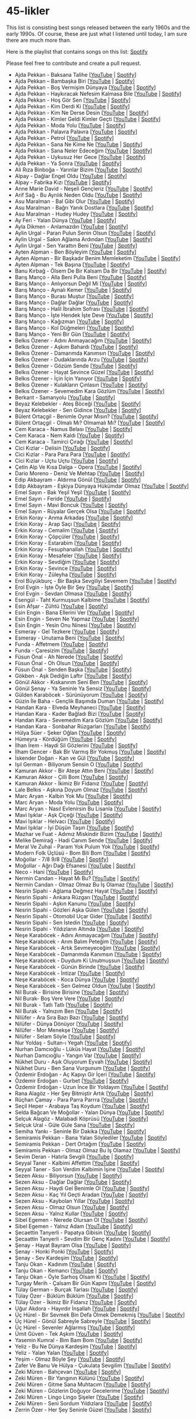 # 45-likler

This list is consisting best songs released between the early 1960s and the early 1990s. Of course, these are just what I listened until today, I am sure there are much more than.

Here is the playlist that contains songs on this list: [Spotify](https://open.spotify.com/playlist/5VD87mPbWlGQsnvKyhCbQG?si=12c9340c3c654402)

Please feel free to contribute and create a pull request.

- Ajda Pekkan - Baksana Talihe [[YouTube](https://www.youtube.com/watch?v=SbDII2ZyBnU) | [Spotify](https://open.spotify.com/intl-tr/track/0ffoEaBfbccbYWFsubcF8O)]
- Ajda Pekkan – Bambaşka Biri [[YouTube](https://www.youtube.com/watch?v=qNe6TdUYzIs) | [Spotify](https://open.spotify.com/intl-tr/track/2PtfdRfzzZasYANp1o9HD9)]
- Ajda Pekkan - Boş Vermişim Dünyaya [[YouTube](https://www.youtube.com/watch?v=9O0jlmIXn5Y) | [Spotify](https://open.spotify.com/intl-tr/track/3jlaFDCkViUyTsIjg39Qf4)]
- Ajda Pekkan - Haykıracak Nefesim Kalmasa Bile [[YouTube](https://www.youtube.com/watch?v=G81e4utp3Mo) | [Spotify](https://open.spotify.com/intl-tr/track/1cRpb34T284GhBlbVK3qpK)]
- Ajda Pekkan - Hoş Gör Sen [[YouTube](https://www.youtube.com/watch?v=oglP5VQR5Bk) | [Spotify](https://open.spotify.com/intl-tr/track/759loAtdMsqkEexIB6Zu7T)]
- Ajda Pekkan - Kim Derdi Ki [[YouTube](https://www.youtube.com/watch?v=52CTMIoG878) | [Spotify](https://open.spotify.com/intl-tr/track/5ypmTdt4X1M9GML2z1NHNe)]
- Ajda Pekkan - Kim Ne Derse Desin [[YouTube](https://www.youtube.com/watch?v=Egq1Uk0WLbk) | [Spotify](https://open.spotify.com/intl-tr/track/56g62QRl9wNTJRn5idyMsp)]
- Ajda Pekkan - Kimler Geldi Kimler Geçti [[YouTube](https://www.youtube.com/watch?v=dCEnXSFxgsY) | [Spotify](https://open.spotify.com/intl-tr/track/2pJi3QHIg0nrRyWfI3mJqM)]
- Ajda Pekkan - Moda Yolu [[YouTube](https://www.youtube.com/watch?v=6lCsYmTaGwY) | [Spotify](https://open.spotify.com/intl-tr/track/3YZerd58VEGHCY3Qaoap06)]
- Ajda Pekkan - Palavra Palavra [[YouTube](https://www.youtube.com/watch?v=jwMzqZnnW88) | [Spotify](https://open.spotify.com/intl-tr/track/1r6Jif8u43TvyKVRPUBxRX)]
- Ajda Pekkan - Petrol [[YouTube](https://www.youtube.com/watch?v=UcQGFTqTlwk) | [Spotify](https://open.spotify.com/intl-tr/track/31RXhaTkWkeFdv0Zb7E3AA)]
- Ajda Pekkan - Sana Ne Kime Ne [[YouTube](https://www.youtube.com/watch?v=98plycP955Y) | [Spotify](https://open.spotify.com/intl-tr/track/5JGpYrILUAQKOUaVkimtYE)]
- Ajda Pekkan - Sana Neler Edeceğim [[YouTube](https://www.youtube.com/watch?v=v12EYL1TMUI) | [Spotify](https://open.spotify.com/intl-tr/track/4ViJpCfojsF6yncsDtXGFW)]
- Ajda Pekkan - Uykusuz Her Gece [[YouTube](https://www.youtube.com/watch?v=qjKO1tJHEJc) | [Spotify](https://open.spotify.com/intl-tr/track/6aA4cRSnUb5B1sSfLP0eXi)]
- Ajda Pekkan - Ya Sonra [[YouTube](https://www.youtube.com/watch?v=swNGsGiWrL0) | [Spotify](https://open.spotify.com/intl-tr/track/6g7QJOLaFuChdtrAYU9FXY)]
- Ali Rıza Binboğa - Yarınlar Bizim [[YouTube](https://www.youtube.com/watch?v=o28aI34_pms) | [Spotify](https://open.spotify.com/intl-tr/track/5qg7kuPzbWir4AqHugKL8l)]
- Alpay - Dağlar Engel Oldu [[YouTube](https://www.youtube.com/watch?v=tKByUwKMK6o) | [Spotify](https://open.spotify.com/intl-tr/track/33hTYa4C1VlBsb0z8lFCuM)]
- Alpay - Fabrika Kızı [[YouTube](https://www.youtube.com/watch?v=Ici0zvNKdi0) | [Spotify](https://open.spotify.com/intl-tr/track/6rZDPH7F1KW9iOlkdMMMMw)]
- Anne Marie David - Neşeli Gençleriz [[YouTube](https://www.youtube.com/watch?v=DhJAoRKlWls) | [Spotify](https://open.spotify.com/intl-tr/track/04DhJn0izI8khCb0vWFFbP)]
- Arif Sağ - Bu Ayrılık Neden Oldu [[YouTube](https://www.youtube.com/watch?v=Sg7qEExe6sA) | [Spotify](https://open.spotify.com/intl-tr/track/1rV9dfRSoYEmtSbXzcgbLo)]
- Asu Maralman - Bal Gibi Olur [[YouTube](https://www.youtube.com/watch?v=EIV3BU5vnZc) | [Spotify](https://open.spotify.com/intl-tr/track/4TO8P8RZ7FRdS4NOvJl3Yi)]
- Asu Maralman - Bağrı Yanık Dostlara [[YouTube](https://www.youtube.com/watch?v=8j-IHZW6u-w) | [Spotify](https://open.spotify.com/intl-tr/track/4IW6dceg25kuWOsqvh3mDR)]
- Asu Maralman - Hudey Hudey [[YouTube](https://www.youtube.com/watch?v=rb5oi6--Rho) | [Spotify](https://open.spotify.com/intl-tr/track/6AlSh7oCqt7WwhE86wJtHA)]
- Ay Feri - Yalan Dünya [[YouTube](https://www.youtube.com/watch?v=BoCZ7AGuhVQ) | [Spotify](https://open.spotify.com/intl-tr/track/4GYYskp1dfUSSMsHiayx3t)]
- Ayla Dikmen - Anlamazdın [[YouTube](https://www.youtube.com/watch?v=tNjZndIA6F8) | [Spotify](https://open.spotify.com/intl-tr/track/1qwQ1P3FwFouG1zTIBkGXU)]
- Aylin Urgal - Paran Pulun Senin Olsun [[YouTube](https://www.youtube.com/watch?v=ZT2QKbtR7Rs) | [Spotify](https://open.spotify.com/intl-tr/track/2hlntIYNUEhUbuSvB9kPZg)]
- Aylin Urgal - Sakın Ağlama Ardından [[YouTube](https://www.youtube.com/watch?v=fw5XkPtzTsk) | [Spotify](https://open.spotify.com/intl-tr/track/4NYlGJWjHubltm3lCY0Hq2)]
- Aylin Urgal - Sen Yarattın Beni [[YouTube](https://www.youtube.com/watch?v=AchLZZAxjmw) | [Spotify](https://open.spotify.com/intl-tr/track/1dJLBsGIUj5azgH9soHRTC)]
- Ayten Alpman - Ben Böyleyim [[YouTube](https://www.youtube.com/watch?v=eOXlIyEBPCo) | [Spotify](https://open.spotify.com/intl-tr/track/44ANlZqGoKm61vGckOyLy9)]
- Ayten Alpman - Bir Başkadır Benim Memleketim [[YouTube](https://www.youtube.com/watch?v=jDjluJotn_Q) | [Spotify](https://open.spotify.com/intl-tr/track/03n9wapsbqab6S13X5Hb1v)]
- Ayten Alpman - Tek Başına [[YouTube](https://www.youtube.com/watch?v=jRB_iWANP5o) | [Spotify](https://open.spotify.com/intl-tr/track/0dmOxu6oiMnXEzxDVJyQGv)]
- Banu Kırbağ - Ölsem De Bir Kalsam Da Bir [[YouTube](https://www.youtube.com/watch?v=oW4X7zPK7XY) | [Spotify](https://open.spotify.com/intl-tr/track/0tv18OTjsiKFH8Ug8qZVEe)]
- Barış Manço - Alla Beni Pulla Beni [[YouTube](https://www.youtube.com/watch?v=GUKIEjmQ1Bc) | [Spotify](https://open.spotify.com/intl-tr/track/0pGQ7ie0yvg79MrIlR0wDt)]
- Barış Manço - Anlıyorsun Değil Mi [[YouTube](https://www.youtube.com/watch?v=nx3vjCqC0SM) | [Spotify](https://open.spotify.com/intl-tr/track/18QkbQZgychVvaKN4BVsGL)]
- Barış Manço - Aynalı Kemer [[YouTube](https://www.youtube.com/watch?v=jt8G_g2_pBg) | [Spotify](https://open.spotify.com/intl-tr/track/5kbX6QlSDGgprK3jVuxGt7)]
- Barış Manço - Burası Muştur [[YouTube](https://www.youtube.com/watch?v=TdhQ-u3Xl4c) | [Spotify](https://open.spotify.com/intl-tr/track/5hVFKnu3Km7q9GSW6XNdEd)]
- Barış Manço - Dağlar Dağlar [[YouTube](https://www.youtube.com/watch?v=BI6Nk1cXBvk) | [Spotify](https://open.spotify.com/intl-tr/track/3EXO6y0bM6VZIKN0D720Ry)]
- Barış Manço - Halil İbrahim Sofrası [[YouTube](https://www.youtube.com/watch?v=-4tp192MLhQ) | [Spotify](https://open.spotify.com/intl-tr/track/6wnymL5PCA86DU6jRndPFr)]
- Barış Manço - İşte Hendek İşte Deve [[YouTube](https://www.youtube.com/watch?v=9ynDhnvOdSY) | [Spotify](https://open.spotify.com/intl-tr/track/0PHBoHG8oyO0vXGsxAyGjN)]
- Barış Manço - Kağızman [[YouTube](https://www.youtube.com/watch?v=laB5oFBkdu4) | [Spotify](https://open.spotify.com/intl-tr/track/32aV8LF9OX0Us0bjeEGF8G)]
- Barış Manço - Kol Düğmeleri [[YouTube](https://www.youtube.com/watch?v=RVKK9BPow5k) | [Spotify](https://open.spotify.com/intl-tr/track/4DsjiElZzrVRJZv1nFoqV8)]
- Barış Manço - Yeni Bir Gün [[YouTube](https://www.youtube.com/watch?v=QfMWATV4DDo) | [Spotify](https://open.spotify.com/intl-tr/track/3cvkPFdnL0NqA70VE3zmDd)]
- Belkıs Özener - Adını Anmayacağım [[YouTube](https://www.youtube.com/watch?v=4f8uCIqMqfc) | [Spotify](https://open.spotify.com/intl-tr/track/30Xjrw9U0j39cgFYK7uvVu)]
- Belkıs Özener - Aşkım Bahardı [[YouTube](https://www.youtube.com/watch?v=yJPJiWngGzs) | [Spotify](https://open.spotify.com/intl-tr/track/222HDotpYXkFydRi56wHTC)]
- Belkıs Özener - Damarımda Kanımsın [[YouTube](https://www.youtube.com/watch?v=dE_GpNgxIpo) | [Spotify](https://open.spotify.com/intl-tr/track/3M6zY1Z7VaXLbYGy2jSv0v)]
- Belkıs Özener - Dudaklarında Arzu [[YouTube](https://www.youtube.com/watch?v=FGv3d_I2r4I) | [Spotify](https://open.spotify.com/intl-tr/track/3MeUdwQRvWI3wz4nJmhXm8)]
- Belkıs Özener - Gözüm Sende [[YouTube](https://www.youtube.com/watch?v=0Pgcag10Nnw) | [Spotify](https://open.spotify.com/intl-tr/track/2FPRKcMAeGeeeEPidmqd6P)]
- Belkıs Özener - Hayat Sevince Güzel [[YouTube](https://www.youtube.com/watch?v=TQlLJ6tslN4) | [Spotify](https://open.spotify.com/intl-tr/track/1GETxaItMcC5zEzdzdNU0V)]
- Belkıs Özener - İçin İçin Yanıyor [[YouTube](https://www.youtube.com/watch?v=SeZHegpAcBc) | [Spotify](https://open.spotify.com/intl-tr/track/6eYnGROM3t6ZyUNET9j6iG)]
- Belkıs Özener - Kulakların Çınlasın [[YouTube](https://www.youtube.com/watch?v=SQr9nS3mi6k) | [Spotify](https://open.spotify.com/intl-tr/track/1vo1SWfbVrorMtLqzUmokv)]
- Belkıs Özener - Sevemedim Kara Gözlüm [[YouTube](https://www.youtube.com/watch?v=gZVlNZiNPpI) | [Spotify](https://open.spotify.com/intl-tr/track/5pUn7dObTByqOszaR39eyL)]
- Berkant - Samanyolu [[YouTube](https://www.youtube.com/watch?v=6D1l_8qI4ks) | [Spotify](https://open.spotify.com/intl-tr/track/06A1dT4mvCNONx9jeMs7KU)]
- Beyaz Kelebekler - Ateş Böceği [[YouTube](https://www.youtube.com/watch?v=1sosHe5VguQ) | [Spotify]()]
- Beyaz Kelebekler - Sen Gidince [[YouTube](https://www.youtube.com/watch?v=gLMS9gUaBx4) | [Spotify](https://open.spotify.com/intl-tr/track/0EUVbwLL6cFQzp4iubk05W)]
- Bülent Ortaçgil - Benimle Oynar Mısın? [[YouTube](https://www.youtube.com/watch?v=foKt6cvyH6k) | [Spotify](https://open.spotify.com/intl-tr/track/69QnkvrvdrIf81NhNPF6Ca)]
- Bülent Ortaçgil - Olmalı Mı? Olmamalı Mı? [[YouTube](https://www.youtube.com/watch?v=kN3MAyjhsmg) | [Spotify](https://open.spotify.com/intl-tr/track/0pnC8KYOumEqzYDALFQNAL)]
- Cem Karaca - Namus Belası [[YouTube](https://www.youtube.com/watch?v=q-g_72334bg) | [Spotify](https://open.spotify.com/intl-tr/track/18TSFIXx3mfk8lusOZCtxG)]
- Cem Karaca - Nem Kaldı [[YouTube](https://www.youtube.com/watch?v=V8AQowHXi5Q) | [Spotify](https://open.spotify.com/intl-tr/track/2aTPG2sMZkoxTTNRfaxbtV)]
- Cem Karaca - Tamirci Çırağı [[YouTube](https://www.youtube.com/watch?v=9KkAtcPku2k) | [Spotify](https://open.spotify.com/intl-tr/track/0xWB2vkNuXO9f31e9FsuJw)]
- Cici Kızlar - Delisin [[YouTube](https://www.youtube.com/watch?v=w2dcvA1lz4I) | [Spotify](https://open.spotify.com/intl-tr/track/5cwatA8W91e8BwzidFrTwa)]
- Cici Kızlar - Para Para Para [[YouTube](https://www.youtube.com/watch?v=zAib-l4birY) | [Spotify](https://open.spotify.com/intl-tr/track/4H2yZ4LT877PcS1922R07g)]
- Cici Kızlar - Uçtu Uçtu [[YouTube](https://www.youtube.com/watch?v=zBQr-Vza6VM) | [Spotify](https://open.spotify.com/intl-tr/track/425eNEHToAaaNVZzgAhY8e)]
- Çetin Alp Ve Kısa Dalga - Opera [[YouTube](https://www.youtube.com/watch?v=zyy7IWbsRR4) | [Spotify](https://open.spotify.com/intl-tr/track/11HeXVPrR4DgrDCNR2rjab)]
- Dario Moreno - Deniz Ve Mehtap [[YouTube](https://www.youtube.com/watch?v=a6DFBP4mls0) | [Spotify](https://open.spotify.com/intl-tr/track/0OWUML7YpITgMyk3nNUM25)]
- Edip Akbayram - Aldırma Gönül [[YouTube](https://www.youtube.com/watch?v=o6PZsAitVCc) | [Spotify](https://open.spotify.com/intl-tr/track/0wdFEbZ7n4h3IfIvvuNhTP)]
- Edip Akbayram - Eşkiya Dünyaya Hükümdar Olmaz [[YouTube](https://www.youtube.com/watch?v=y7y8xuBKCRA) | [Spotify](https://open.spotify.com/intl-tr/track/6ZhZ1IQCx9vigar0lWihO9)]
- Emel Sayın - Bak Yeşil Yeşil [[YouTube](https://www.youtube.com/watch?v=qQZNNuFqmH0) | [Spotify](https://open.spotify.com/intl-tr/track/59YZK0d2ttqxIKD36PaX3t)]
- Emel Sayın - Feride [[YouTube](https://www.youtube.com/watch?v=TldR4H7J7wc) | [Spotify](https://open.spotify.com/intl-tr/track/0bZL7i0d6teVofMOyryvmR)]
- Emel Sayın - Mavi Boncuk [[YouTube](https://www.youtube.com/watch?v=qmx5yaUZ-Lo) | [Spotify](https://open.spotify.com/intl-tr/track/69xtWpMzF2H3RonEjRpWXh)]
- Emel Sayın - Rüyalar Gerçek Olsa [[YouTube](https://www.youtube.com/watch?v=3oqfzOj_NOU) | [Spotify](https://open.spotify.com/intl-tr/track/7sodRzrEvCdM4GwvyZM1jC)]
- Erkin Koray - Anma Arkadaş [[YouTube](https://www.youtube.com/watch?v=eDM8W2E1opM) | [Spotify](https://open.spotify.com/intl-tr/track/76dwKDjC7auI0C6LiD7HmX)]
- Erkin Koray - Arap Saçı [[YouTube](https://www.youtube.com/watch?v=TjQH8smGzYk) | [Spotify](https://open.spotify.com/intl-tr/track/3ix5w1JJHRtcyWtgG3CPHB)]
- Erkin Koray - Cemalim [[YouTube](https://www.youtube.com/watch?v=ogyCB3-A7u8) | [Spotify](https://open.spotify.com/intl-tr/track/1Xq0htouVuHOkSJxM5DZHu)]
- Erkin Koray - Çöpçüler [[YouTube](https://www.youtube.com/watch?v=iJc0JZcRrAM) | [Spotify](https://open.spotify.com/intl-tr/track/2Ejiv4HRKNxb76jt0FxCl1)]
- Erkin Koray - Estarabim [[YouTube](https://www.youtube.com/watch?v=l-ljBr16SUs) | [Spotify](https://open.spotify.com/intl-tr/track/22fkbkbWVipvd704HHsRDe)]
- Erkin Koray - Fesuphanallah [[YouTube](https://www.youtube.com/watch?v=0TdUz8X3_Y8) | [Spotify](https://open.spotify.com/intl-tr/track/5v69FiAd7gomVAL5zRd467)]
- Erkin Koray - Mesafeler [[YouTube](https://www.youtube.com/watch?v=NQNPdS77vpk) | [Spotify](https://open.spotify.com/intl-tr/track/4WTGyENnRzn0ypDq8SIImn)]
- Erkin Koray - Sevdiğim [[YouTube](https://www.youtube.com/watch?v=2nTVYUW2Yzs) | [Spotify](https://open.spotify.com/intl-tr/track/7xMzz7SVogHlTzySlN4qtC)]
- Erkin Koray - Sevince [[YouTube](https://www.youtube.com/watch?v=18rJ43ehPEg) | [Spotify](https://open.spotify.com/intl-tr/track/28JN0yHdCLFCSNZmBsfjhJ)]
- Erkin Koray - Züleyha [[YouTube](https://www.youtube.com/watch?v=8XrtOdCj-Tk) | [Spotify](https://open.spotify.com/intl-tr/track/2EbosXV49XBMvuSNX1Wboj)]
- Erol Büyükburç - Bir Başka Sevgiliyi Sevemem [[YouTube](https://www.youtube.com/watch?v=MAlGdS3ClQo) | [Spotify](https://open.spotify.com/intl-tr/track/5adJzdcqfnWOhEWMTlD28i)]
- Erol Evgin - İşte Öyle Bir Şey [[YouTube](https://www.youtube.com/watch?v=Pvrrant-blY) | [Spotify](https://open.spotify.com/intl-tr/track/07ycJqYmXyIxPT0dIWlalt)]
- Erol Evgin - Sevdan Olmasa [[YouTube](https://www.youtube.com/watch?v=8OgcC-lyRPs) | [Spotify](https://open.spotify.com/intl-tr/track/6pLCbZe5RcIkciIvIl0Zif)]
- Esengül - Taht Kurmuşsun Kalbime [[YouTube](https://www.youtube.com/watch?v=xD74qZOlI0U) | [Spotify](https://open.spotify.com/intl-tr/track/392AaXP6eMhmj8o81NM3Om)]
- Esin Afşar - Zühtü [[YouTube](https://www.youtube.com/watch?v=cXo_z5AYyQg) | [Spotify](https://open.spotify.com/intl-tr/track/2CJ4PxGqDZEeKtR5EPviTQ)]
- Esin Engin - Bana Ellerini Ver [[YouTube](https://www.youtube.com/watch?v=E0WGMxky-T8) | [Spotify]()]
- Esin Engin - Seven Ne Yapmaz [[YouTube](https://www.youtube.com/watch?v=8oIuRX23KyQ) | [Spotify](https://open.spotify.com/intl-tr/track/3iOEYyQoyMT1hLfLajc54K)]
- Esin Engin - Yesin Onu Ninesi [[YouTube](https://www.youtube.com/watch?v=RqHKm_SzQVQ) | [Spotify](https://open.spotify.com/intl-tr/track/2fh9I9pk2XN75bhQqFnYxm)]
- Esmeray - Gel Tezkere [[YouTube](https://www.youtube.com/watch?v=VGrcd63tE8U) | [Spotify](https://open.spotify.com/intl-tr/track/4bgFxGgRrd2z93ijr99quY)]
- Esmeray - Unutama Beni [[YouTube](https://www.youtube.com/watch?v=fpaobkArtFk) | [Spotify](https://open.spotify.com/intl-tr/track/1mRlWwAqXJb8OonNuS8UPV)]
- Funda - Affetmem [[YouTube](https://www.youtube.com/watch?v=cqTcKoM9mJI) | [Spotify](https://open.spotify.com/intl-tr/track/5aMvjLRVr2m4VZIoClQG6L)]
- Funda - Çaresizim [[YouTube](https://www.youtube.com/watch?v=bmjR0IXpmk0) | [Spotify](https://open.spotify.com/intl-tr/track/6GNoRytYHewXprnDo6cvQn)]
- Füsun Önal - Ah Nerede [[YouTube](https://www.youtube.com/watch?v=QnfISMpJE2U) | [Spotify](https://open.spotify.com/intl-tr/track/4wQhrNnIwpdUGfn0Cx7FE4)]
- Füsun Önal - Oh Olsun [[YouTube](https://www.youtube.com/watch?v=fdlhRKcBeGs) | [Spotify](https://open.spotify.com/intl-tr/track/74eBxYIoJFIQPF1h78romI)]
- Füsun Önal - Senden Başka [[YouTube](https://www.youtube.com/watch?v=BOVjiXhfLDY) | [Spotify](https://open.spotify.com/intl-tr/track/5c91hNOoKfapMH58q7Xn31)]
- Gökben - Aşk Dediğin Laftır [[YouTube](https://www.youtube.com/watch?v=LzJ6VxPeKI8) | [Spotify](https://open.spotify.com/intl-tr/track/0OhYmvzNF3dVdNp3xPBAOv)]
- Gönül Akkor - Kıskanırım Seni Ben [[YouTube](https://www.youtube.com/watch?v=UUCjtnmsxMk) | [Spotify](https://open.spotify.com/intl-tr/track/0HmDHZlqbuBuYSFyUGZBYn)]
- Gönül Şenay - Ya Seninle Ya Sensiz [[YouTube](https://www.youtube.com/watch?v=5-aQlO7LjZE) | [Spotify](https://open.spotify.com/intl-tr/track/1RU2Shgkee4BpZPYUnJiL0)]
- Gülden Karaböcek - Sürünüyorum [[YouTube](https://www.youtube.com/watch?v=djvaJgRuV6U) | [Spotify](https://open.spotify.com/intl-tr/track/6OlvQK668R8AJeCs1MbxuW)]
- Güzin İle Baha - Gençlik Başımda Duman [[YouTube](https://www.youtube.com/watch?v=BWUIZ6LOa9A) | [Spotify](https://open.spotify.com/intl-tr/track/5Ox8yqAfQvNwaDoGlkU2al)]
- Handan Kara - Elveda Meyhaneci [[YouTube](https://www.youtube.com/watch?v=wwLRKwXhjKQ) | [Spotify](https://open.spotify.com/intl-tr/track/4N5uz4ILNiU2gJukKCperO)]
- Handan Kara - Kader Bağladı Bizi [[YouTube](https://www.youtube.com/watch?v=JivLOBCMzoE) | [Spotify](https://open.spotify.com/intl-tr/track/39Xy2TSzY9jNJ3JhWjpeHd)]
- Handan Kara - Sevemedim Kara Gözlüm [[YouTube](https://www.youtube.com/watch?v=Cj0kwv8niX0) | [Spotify](https://open.spotify.com/intl-tr/track/32Rgs3h0FnCFKoS3Cd6vXB)]
- Handan Kara - Sonbahar Rüzgarları [[YouTube](https://www.youtube.com/watch?v=r_Ef7VhkouQ) | [Spotify](https://open.spotify.com/intl-tr/track/26hjGLuXe65yvOMtiuuOCJ)]
- Hülya Süer - Şeker Oğlan [[YouTube](https://www.youtube.com/watch?v=pe_dZlRV818) | [Spotify](https://open.spotify.com/intl-tr/track/15Twc6fZvdYEsrZw0jbChF)]
- Hümeyra - Kördüğüm [[YouTube](https://www.youtube.com/watch?v=2UXznE7MoSo) | [Spotify](https://open.spotify.com/intl-tr/track/7wsTk17VHWZ2s5g3XpZvIj)]
- İlhan İrem - Haydi Sil Gözlerini [[YouTube](https://www.youtube.com/watch?v=4mf9SR4A6Y0) | [Spotify](https://open.spotify.com/intl-tr/track/6exEYaMdKiV4MrRRR3YQrm)]
- İlham Gencer - Bak Bir Varmış Bir Yokmuş [[YouTube](https://www.youtube.com/watch?v=Dyk2QuphfYA) | [Spotify](https://open.spotify.com/intl-tr/track/7lisbdt0svWd4urEsQCMlK)]
- İskender Doğan - Kan ve Gül [[YouTube](https://www.youtube.com/watch?v=T6z-EuRZVPQ) | [Spotify](https://open.spotify.com/intl-tr/track/1E6syp1p3fehenR7bVy10u)]
- Işıl German - Biliyorum Sensin O [[YouTube](https://www.youtube.com/watch?v=eIFWu4uwEiA) | [Spotify](https://open.spotify.com/intl-tr/track/3ggQGr3UmqzWgdlHXjMnZl)]
- Kamuran Akkor - Bir Ateşe Attın Beni [[YouTube](https://www.youtube.com/watch?v=li48S6A9yeE) | [Spotify](https://open.spotify.com/intl-tr/track/0C1EzLDBUfTlQD95FxVWx1)]
- Kamuran Akkor - Çilli Bom [[YouTube](https://www.youtube.com/watch?v=ql6F_ODAp-Y) | [Spotify](https://open.spotify.com/intl-tr/track/0C1EzLDBUfTlQD95FxVWx1)]
- Kamuran Akkor - İkimiz Bir Fidanız [[YouTube](https://www.youtube.com/watch?v=aHLbm0--0s0) | [Spotify](https://open.spotify.com/intl-tr/track/1rRHrIgrPPHUYD97oYAgli)]
- Lale Belkıs - Aşkına Doyum Olmaz [[YouTube](https://www.youtube.com/watch?v=d82zvVv5Ijo) | [Spotify](https://open.spotify.com/intl-tr/track/2MXOqTwClFe44dHcNWTeOp)]
- Marc Aryan - Kalbin Yok Mu [[YouTube](https://www.youtube.com/watch?v=9c018y8kLXE) | [Spotify](https://open.spotify.com/intl-tr/track/3jn9eyOsRLN5r0bajb8AbM)]
- Marc Aryan - Moda Yolu [[YouTube](https://www.youtube.com/watch?v=WPA2TvD5DAA) | [Spotify](https://open.spotify.com/intl-tr/track/79gHjBONPJny9enl36HUBo)]
- Marc Aryan - Nasıl Evlenirsin Bu Lisanla [[YouTube](https://www.youtube.com/watch?v=6KKiSFMqLzA) | [Spotify](https://open.spotify.com/intl-tr/track/0RjcZt7sruPLDnqDHeAk0z)]
- Mavi Işıklar - Aşk Çiçeği [[YouTube](https://www.youtube.com/watch?v=O6V-M0rHJI0) | [Spotify](https://open.spotify.com/intl-tr/track/3cJLakFlgKqNhykOCYO7Hq)]
- Mavi Işıklar - Helvacı [[YouTube](https://www.youtube.com/watch?v=9aQs-Aaz2CE) | [Spotify](https://open.spotify.com/intl-tr/track/7JGtQwkSrM6RT6jALZpo0A)]
- Mavi Işıklar - İyi Düşün Taşın [[YouTube](https://www.youtube.com/watch?v=szQOJhbGlJw) | [Spotify](https://open.spotify.com/intl-tr/track/2eAMb00IDT4wnC794mG0ps)]
- Mazhar ve Fuat - Adımız Miskindir Bizim [[YouTube](https://www.youtube.com/watch?v=zbeErgE4quA) | [Spotify](https://open.spotify.com/intl-tr/track/4bxSoFQl2ExbgPLSj24UDH)]
- Melike Demirağ - Hadi Canım Sende [[YouTube](https://www.youtube.com/watch?v=uqIEiUv1bVQ) | [Spotify](https://open.spotify.com/intl-tr/track/5cMuv4kOwCDuCfnzbClJK7)]
- Meral Ve Zuhal - Param Yok Pulum Yok [[YouTube](https://www.youtube.com/watch?v=vWRdyDmGboA) | [Spotify](https://open.spotify.com/intl-tr/track/3uhuV8CwwpWJV1BKKuvk2D)]
- Modern Folk Üçlüsü - Bom Bili Bom [[YouTube](https://www.youtube.com/watch?v=YZA8nycMs7Y) | [Spotify](https://open.spotify.com/intl-tr/track/6UnoO6YTjRHvUNTTT9ZvZL)]
- Moğollar - 7/8 9/8 [[YouTube](https://www.youtube.com/watch?v=_DgJk7nEPb0) | [Spotify](https://open.spotify.com/intl-tr/track/7BspAkMwdeh97or8t2MgCr)]
- Moğollar - Ağrı Dağı Efsanesi [[YouTube](https://www.youtube.com/watch?v=oBNayWLXCHA) | [Spotify](https://open.spotify.com/intl-tr/track/0EibVYIKV1pVWvCAgANAmS)]
- Neco - Hani [[YouTube](https://www.youtube.com/watch?v=dVHdQVBOGhI) | [Spotify](https://open.spotify.com/intl-tr/track/7wNPjyXMRVJGwvVhESoY1y)]
- Nermin Candan - Hayat Mı Bu? [[YouTube](https://www.youtube.com/watch?v=5135_fCB88c) | [Spotify](https://open.spotify.com/intl-tr/track/3QxXjwzQeoVl9JD094P2jX)]
- Nermin Candan - Olmaz Olmaz Bu İş Olamaz [[YouTube](https://www.youtube.com/watch?v=Ohu8WtOyACE) | [Spotify](https://open.spotify.com/intl-tr/track/73W1NgaaghsyjKoGSLMIVX)]
- Nesrin Sipahi - Ağlama Değmez Hayat [[YouTube](https://www.youtube.com/watch?v=lDmiS1YCfMs) | [Spotify](https://open.spotify.com/intl-tr/track/5AbhfPymEEQRi578TqxCq6)]
- Nesrin Sipahi - Ankara Rüzgarı [[YouTube](https://www.youtube.com/watch?v=nMX-jlqg2Cw) | [Spotify](https://open.spotify.com/intl-tr/track/3bWI0Kc8CfRRu6143pUfr8)]
- Nesrin Sipahi - Aşkın Kanunu [[YouTube](https://www.youtube.com/watch?v=UJgenKkIeA0) | [Spotify](https://open.spotify.com/intl-tr/track/0dSjE5b8IFQQBIykHAKeOu)]
- Nesrin Sipahi - Gözleri Aşka Gülen [[YouTube](https://www.youtube.com/watch?v=r-G7GpKPZyw) | [Spotify](https://open.spotify.com/intl-tr/track/5RpoaIUGufHfeDobp4nUWj)]
- Nesrin Sipahi - Otomobil Uçar Gider [[YouTube](https://www.youtube.com/watch?v=xo7TrBbks2I) | [Spotify](https://open.spotify.com/intl-tr/track/2qjuRMtxaKnMmpVDTCqVay)]
- Nesrin Sipahi - Sen İstedin [[YouTube](https://www.youtube.com/watch?v=WWfBymVC1AI) | [Spotify](https://open.spotify.com/intl-tr/track/6YQgCjTQGyfdEqzeRpVWgD)]
- Nesrin Sipahi - Yıldızların Altında [[YouTube](https://www.youtube.com/watch?v=OH5xH7ipWyc) | [Spotify](https://open.spotify.com/intl-tr/track/37TqoVNCVEpmxhd1hx6V9W)]
- Neşe Karaböcek - Adını Anmayacağım [[YouTube](https://www.youtube.com/watch?v=tGEOVHeFZKo) | [Spotify](https://open.spotify.com/intl-tr/track/2qYM23wBRgISzAcVUxakDo)]
- Neşe Karaböcek - Arım Balım Peteğim [[YouTube](https://www.youtube.com/watch?v=oFpnapdohOs) | [Spotify](https://open.spotify.com/intl-tr/track/62aAcdCdtZK2rPQgBXDZsq)]
- Neşe Karaböcek - Artık Sevmeyeceğim [[YouTube](https://www.youtube.com/watch?v=39yBP7Wg3cM) | [Spotify](https://open.spotify.com/intl-tr/track/2bWeSUaIdYMxmmcuRxpzof)]
- Neşe Karaböcek - Damarımda Kanımsın [[YouTube](https://www.youtube.com/watch?v=RPz_4GJ2ZfU) | [Spotify](https://open.spotify.com/intl-tr/track/2wsYRmoR8UEzzlEJd6uGvj)]
- Neşe Karaböcek - Duydum Ki Unutmuşsun [[YouTube](https://www.youtube.com/watch?v=aoerT7rt1RI) | [Spotify](https://open.spotify.com/intl-tr/track/6LgJDNqXnnwEVCbPnBSUtz)]
- Neşe Karaböcek - Günün Birinde [[YouTube](https://www.youtube.com/watch?v=cY_V1cRCOzo) | [Spotify](https://open.spotify.com/intl-tr/track/0SrXKAQYvUhbekHTdowAUR)]
- Neşe Karaböcek - İntizar [[YouTube](https://www.youtube.com/watch?v=dNnp-PO76Zk) | [Spotify](https://open.spotify.com/intl-tr/track/5Rz4s6rdXNmIDVckFcIxH2)]
- Neşe Karaböcek - Koca Dünya [[YouTube](https://www.youtube.com/watch?v=oVhG3Bzd6m4) | [Spotify](https://open.spotify.com/intl-tr/track/6MgsM894ne4rZo694LDIsY)]
- Neşe Karaböcek - Sen Gelmez Oldun [[YouTube](https://www.youtube.com/watch?v=ps6wLGqBPhw) | [Spotify](https://open.spotify.com/intl-tr/track/3APFf0kRKC3vrdkNiSyaRj)]
- Nil Burak - Birisine Birisine [[YouTube](https://www.youtube.com/watch?v=qV6SDLOJgXw) | [Spotify](https://open.spotify.com/intl-tr/track/5Lzm844Yefk0pwqSWS0T1H)]
- Nil Burak- Boş Vere Vere [[YouTube](https://www.youtube.com/watch?v=AOye4os6nzc) | [Spotify](https://open.spotify.com/intl-tr/track/5DwAFXemYsr7krlZScePIX)]
- Nil Burak - Tatlı Tatlı [[YouTube](https://www.youtube.com/watch?v=vCoaaoDUwfM) | [Spotify](https://open.spotify.com/intl-tr/track/6sB71sY31VSzfg36aHXH9N)]
- Nil Burak - Yalnızım Ben [[YouTube](https://www.youtube.com/watch?v=TWSPtXCaTzU) | [Spotify](https://open.spotify.com/intl-tr/track/7xSarKHglLLh0Kxv3raols)]
- Nilüfer - Ara Sıra Bazı Bazı [[YouTube](https://www.youtube.com/watch?v=K6yZ6GJC70I) | [Spotify](https://open.spotify.com/intl-tr/track/4Mye0IMIFvnBWxrZGJ4L1t)]
- Nilüfer - Dünya Dönüyor [[YouTube](https://www.youtube.com/watch?v=LQA4bKB5kwA) | [Spotify](https://open.spotify.com/intl-tr/track/1hMR3ZnQJFcAmqhYgrkOoz)]
- Nilüfer - Mor Menekşe [[YouTube](https://www.youtube.com/watch?v=vs-uxMVTW8I) | [Spotify](https://open.spotify.com/intl-tr/track/1VcwOeJa1rvaXbmNyoK70W)]
- Nilüfer - Selam Söyle [[YouTube](https://www.youtube.com/watch?v=GoSU1-TJOQs) | [Spotify](https://open.spotify.com/intl-tr/track/1ClnNu5oASK5TwqxtXMZJP)]
- Nur Yoldaş - Sultan-ı Yegah [[YouTube](https://www.youtube.com/watch?v=sqXHUxfsd7A) | [Spotify](https://open.spotify.com/intl-tr/track/0cZgkcbssrcJeetG4GXoLc)]
- Nurhan Damcıoğlu - Lüküs Hayat [[YouTube](https://www.youtube.com/watch?v=WixaQrYUlMk) | [Spotify](https://open.spotify.com/intl-tr/track/0aJ9OjxxdAq1kBJ7KODHU5)]
- Nurhan Damcıoğlu - Yangın Var [[YouTube](https://www.youtube.com/watch?v=VrHBg6vXumI) | [Spotify](https://open.spotify.com/intl-tr/track/0CNuucdtrrPRJ5dAsxLAMt)]
- Nükhet Duru - Aşık Oluyorum Eyvah [[YouTube](https://www.youtube.com/watch?v=rBQi2XUnMdA) | [Spotify](https://open.spotify.com/intl-tr/track/6N7eKvCAId3r5FWwlzhzGM)]
- Nükhet Duru - Ben Sana Vurgunum [[YouTube](https://www.youtube.com/watch?v=E0lI5169AYM) | [Spotify](https://open.spotify.com/intl-tr/track/14GcLsc9WELDLqxXQSiGkE)]
- Özdemir Erdoğan - Aç Kapıyı Gir İçeri [[YouTube](https://www.youtube.com/watch?v=zGMT_ymUinw) | [Spotify](https://open.spotify.com/intl-tr/track/2lhs5SQMTzxf4cO7K3yByD)]
- Özdemir Erdoğan - Gurbet [[YouTube](https://www.youtube.com/watch?v=w0DTBlCB9ko) | [Spotify](https://open.spotify.com/intl-tr/track/2cJhhpxflevAtPFku1kxID)]
- Özdemir Erdoğan - Uzun İnce Bir Yoldayım [[YouTube](https://www.youtube.com/watch?v=l61Cplav24w) | [Spotify](https://open.spotify.com/intl-tr/track/4gtjMBsO5rtzIslVw7t6Vj)]
- Rana Alagöz - Her Şey Bitmiştir Artık [[YouTube](https://www.youtube.com/watch?v=YiWm03cp5Y0) | [Spotify](https://open.spotify.com/intl-tr/track/1IIRFdnVhwx0VMOZ9cDfkd)]
- Rüçhan Çamay - Para Parra Parrra [[YouTube](https://www.youtube.com/watch?v=vIUeeCdhuhY) | [Spotify](https://open.spotify.com/intl-tr/track/28JGcNGwwQmTNiUCjOS0a0)]
- Seçil Heper - Arabaya Taş Koydum [[YouTube](https://www.youtube.com/watch?v=XrDjQm8wm1Q) | [Spotify](https://open.spotify.com/intl-tr/track/6kEOjayKn7taUzMZZ9V5Wr)]
- Selda Bağcan Ve Moğollar - Yalan Dünya [[YouTube](https://www.youtube.com/watch?v=KHFGFQnKIP0) | [Spotify](https://open.spotify.com/intl-tr/track/4aTkTez3nAOWgzZESL8LB8)]
- Selçuk Alagöz - Malabadi Köprüsü [[YouTube](https://www.youtube.com/watch?v=4c-xiEUbqIM) | [Spotify](https://open.spotify.com/intl-tr/track/06kKzXzzIuE6uteIJ2PFHB)]
- Selçuk Ural - Güle Güle Sana [[YouTube](https://www.youtube.com/watch?v=j6oHTrs8qUA) | [Spotify](https://open.spotify.com/intl-tr/track/518x4FFVCQGjKqbwQ9QPkW)]
- Semiha Yankı - Seninle Bir Dakika [[YouTube](https://www.youtube.com/watch?v=OBqKeAG5Exc) | [Spotify](https://open.spotify.com/intl-tr/track/371nNwFetX7GVB7Po7Z1nu)]
- Semiramis Pekkan - Bana Yalan Söylediler [[YouTube](https://www.youtube.com/watch?v=66HD6h6Xcwk) | [Spotify](https://open.spotify.com/intl-tr/track/7Beeb1AZSs6YQuAeifdX0n)]
- Semiramis Pekkan - Dert Ortağım [[YouTube](https://www.youtube.com/watch?v=BXbsO6rO8DQ) | [Spotify](https://open.spotify.com/intl-tr/track/3FMZHPn9anK6y08UlsMUTM)]
- Semiramis Pekkan - Olmaz Olmaz Bu İş Olamaz [[YouTube](https://www.youtube.com/watch?v=H8erws37GAs) | [Spotify](https://open.spotify.com/intl-tr/track/3S7VCuq7pxnmr8S3UmDsQn)]
- Sevim Deran - Hatırla Sevgili [[YouTube](https://www.youtube.com/watch?v=YlQ9Z-S1Gjw) | [Spotify](https://open.spotify.com/intl-tr/track/5QDp2B9tVVsavEkQMIekgh)]
- Seyyal Taner - Kalbimi Affettim [[YouTube](https://www.youtube.com/watch?v=bgdk7TRcLdw) | [Spotify](https://open.spotify.com/intl-tr/track/15MBHJTKABQN0mDIOjm16B)]
- Seyyal Taner - Son Verdim Kalbimin İşine [[YouTube](https://www.youtube.com/watch?v=eFUPnKna-4Y) | [Spotify](https://open.spotify.com/intl-tr/track/4M7El7oYpX54neeRu51WES)]
- Sezen Aksu - Biliyorsun [[YouTube](https://www.youtube.com/watch?v=-aW8x1jTA2U) | [Spotify](https://open.spotify.com/intl-tr/track/5ogI17YppHAaBZlzitwyxE)]
- Sezen Aksu - Dağlar Dağlar [[YouTube](https://www.youtube.com/watch?v=DgJWuhrv3ZQ) | [Spotify](https://open.spotify.com/intl-tr/track/5MRTzzBrEpEswfU25uI9UE)]
- Sezen Aksu - Haydi Gel Benimle Ol [[YouTube](https://www.youtube.com/watch?v=qol0bBbcm44) | [Spotify](https://open.spotify.com/intl-tr/track/6KBRNsL48BmRcQzUq1oSZq)]
- Sezen Aksu - Kaç Yıl Geçti Aradan [[YouTube](https://www.youtube.com/watch?v=PJ5Ju8sj30k) | [Spotify](https://open.spotify.com/intl-tr/track/3NyqgX4Oy8p4SljMMsjXUO)]
- Sezen Aksu - Kaybolan Yıllar [[YouTube](https://www.youtube.com/watch?v=H7mxXm0Avts) | [Spotify](https://open.spotify.com/intl-tr/track/2EZbRSf8OVdFvtQY4QDv6O)]
- Sezen Aksu - Olmaz Olsun [[YouTube](https://www.youtube.com/watch?v=NpYvpOKrsUk) | [Spotify](https://open.spotify.com/intl-tr/track/75L9HQapNnbNUEUGwviKON)]
- Sezen Aksu - Yalnız Kullar [[YouTube](https://www.youtube.com/watch?v=QkM8rYjGJl0) | [Spotify](https://open.spotify.com/intl-tr/track/3ZOvUlZ9AOrkL9Cotk9s7U)]
- Sibel Egemen - Nerede Olursan Ol [[YouTube](https://www.youtube.com/watch?v=E2wbyzLpm-g) | [Spotify]()]
- Sibel Egemen - Yalnız Adam [[YouTube](https://www.youtube.com/watch?v=IypU5QX_KvM) | [Spotify](https://open.spotify.com/intl-tr/track/7yTK8APlrEoEFS4l8i15qu)]
- Şecaettin Tanyerli - Papatya Gibisin [[YouTube](https://www.youtube.com/watch?v=vWly1XYa6dc) | [Spotify](https://open.spotify.com/intl-tr/track/3Z2Gp27cnlHPbhm6vT6zlr)]
- Şecaattin Tanyerli - Sevdim Bir Genç Kadını [[YouTube](https://www.youtube.com/watch?v=cXnq5cyo7LU) | [Spotify]()]
- Şenay - Hayat Bayram Olsa [[YouTube](https://www.youtube.com/watch?v=scE1KJMygn0) | [Spotify](https://open.spotify.com/intl-tr/track/43ltlBl1CSWtzrG2TzQhQp)]
- Şenay - Honki Ponki [[YouTube](https://www.youtube.com/watch?v=IjkVJv81D_E) | [Spotify](https://open.spotify.com/intl-tr/track/6hUcTW0ILIxfhpqLRo0tJw)]
- Şenay - Sev Kardeşim [[YouTube](https://www.youtube.com/watch?v=B_jgYzkX5kM) | [Spotify](https://open.spotify.com/intl-tr/track/2qOuKvCKOH4gRjXDHCtX4a)]
- Tanju Okan - Kadınım [[YouTube](https://www.youtube.com/watch?v=L7itlXvT-oQ) | [Spotify](https://open.spotify.com/intl-tr/track/4pa5jSX0F9zqHycROafVbX)]
- Tanju Okan - Kemancı [[YouTube](https://www.youtube.com/watch?v=RbXB7vHEkNw) | [Spotify](https://open.spotify.com/intl-tr/track/11eDOrOUwkGDXvEcf5GnPg)]
- Tanju Okan - Öyle Sarhoş Olsam Ki [[YouTube](https://www.youtube.com/watch?v=tVxJK7E2TNg) | [Spotify](https://open.spotify.com/intl-tr/track/2KkXEPUiIddOmZMsCgQKPa)]
- Turgay Merih - Çalsam Bir Gün Kapını [[YouTube](https://www.youtube.com/watch?v=ShLUloY31fE) | [Spotify](https://open.spotify.com/intl-tr/track/7LkQ8MrFpKdYulHv1YeUYk)]
- Tülay German - Burçak Tarlası [[YouTube](https://www.youtube.com/watch?v=kMqEDm49lNA) | [Spotify](https://open.spotify.com/intl-tr/track/6i6q8YgImRP95bZBuZEQ1n)]
- Tülay Özer - Büklüm Büklüm [[YouTube](https://www.youtube.com/watch?v=-1dGY8VaLYE) | [Spotify](https://open.spotify.com/intl-tr/track/6aPpt6GMEKelG8etyplPpt)]
- Tülay Özer - İkimiz Bir Fidanız [[YouTube](https://www.youtube.com/watch?v=VqXt9GtNq-A) | [Spotify](https://open.spotify.com/intl-tr/track/7qz0ukSfFQJc8YZRlMM4vc)]
- Uğur Akdora - Hayırdır İnşallah [[YouTube](https://www.youtube.com/watch?v=uBZiteR7A38) | [Spotify](https://open.spotify.com/intl-tr/track/2nZU4MdMKlvOdd7JB43q4E)]
- Üç Hürel - Bir Sevmek Bin Defa Ölmek Demekmiş [[YouTube](https://www.youtube.com/watch?v=4BjH_pJ2p-w) | [Spotify](https://open.spotify.com/intl-tr/track/39ZpmbCAMly36JcaRaCRQx)]
- Üç Hürel - Gönül Sabreyle Sabreyle [[YouTube](https://www.youtube.com/watch?v=fdz2nF9bN4c) | [Spotify](https://open.spotify.com/intl-tr/track/0oHY9FCsgEQGQUZhFqWnpX)]
- Üç Hürel - Sevenler Ağlarmış [[YouTube](https://www.youtube.com/watch?v=ruQ7vqhja5M) | [Spotify](https://open.spotify.com/intl-tr/track/13iNtrlRCEpj0H2uciRmqa)]
- Ümit Güven - Tek Aşkım [[YouTube](https://www.youtube.com/watch?v=CKDjoDGDx18) | [Spotify](https://open.spotify.com/intl-tr/track/2kgjZraJPdis15NZUVsQRN)]
- Yasemin Kumral - Bim Bam Bom [[YouTube](https://www.youtube.com/watch?v=p4egdn90WyE) | [Spotify](https://open.spotify.com/intl-tr/track/6Arwj1XjTNL1GAmGPtCvkI)]
- Yeliz - Bu Ne Dünya Kardeşim [[YouTube](https://www.youtube.com/watch?v=EP4CLWj5Qj8) | [Spotify](https://open.spotify.com/intl-tr/track/0frBiVrDGJ9zD4SCJjoj9u)]
- Yeliz - Yalan Yalan [[YouTube](https://www.youtube.com/watch?v=-25UdZvMqJQ) | [Spotify](https://open.spotify.com/intl-tr/track/1gIkCa1dk6RHhCP7PAD8XE)]
- Yeşim - Olmaz Böyle Şey [[YouTube](https://www.youtube.com/watch?v=IIU6EBn93FM) | [Spotify](https://open.spotify.com/intl-tr/track/5ByBjeddgrfzvsvmCg82gt)]
- Zafer Ve Banu Ve Hülya - Çukulata Sevgilim [[YouTube](https://www.youtube.com/watch?v=9pMbT3qmK7c) | [Spotify]()]
- Zeki Müren - Bahçevan [[YouTube](https://www.youtube.com/watch?v=G9p5E_r5Zso) | [Spotify](https://open.spotify.com/intl-tr/track/6Q2VGLr3DKGLHE8NSPXzYF)]
- Zeki Müren - Bir Yangının Külünü [[YouTube](https://www.youtube.com/watch?v=ylM1ElbyXhc) | [Spotify](https://open.spotify.com/intl-tr/track/6GStJVAVmvF0m0vnoEAdvf)]
- Zeki Müren - Gitme Sana Muhtacım [[YouTube](https://www.youtube.com/watch?v=QwK6HDk7Pgs) | [Spotify](https://open.spotify.com/intl-tr/track/7j2Wnx8dab7IRBRUC2WHDL)]
- Zeki Müren - Gözlerin Doğuyor Gecelerime [[YouTube](https://www.youtube.com/watch?v=_LK4WaaoWHc) | [Spotify](https://open.spotify.com/intl-tr/track/5oyGlgbjtG250i4CeUi5UI)]
- Zeki Müren - Lingo Lingo Şişeler [[YouTube](https://www.youtube.com/watch?v=o0KBiRlTqsc) | [Spotify](https://open.spotify.com/intl-tr/track/5YZquJgTjLOI8M5M1iWhZM)]
- Zeki Müren - Seni Sordum Yıldızlara [[YouTube](https://www.youtube.com/watch?v=g942qom8HqM) | [Spotify](https://open.spotify.com/intl-tr/track/197CWknsQggubzqaiuTt9o)]
- Zerrin Özer - Her Şey Seninle Güzel [[YouTube](https://www.youtube.com/watch?v=WAdrlFsz2Ms) | [Spotify]()]
